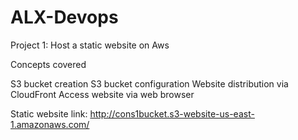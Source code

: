 # ALX-Devops
Project 1: Host a static website on Aws 

Concepts covered 

S3 bucket creation
S3 bucket configuration
Website distribution via CloudFront
Access website via web browser

Static website link: http://cons1bucket.s3-website-us-east-1.amazonaws.com/